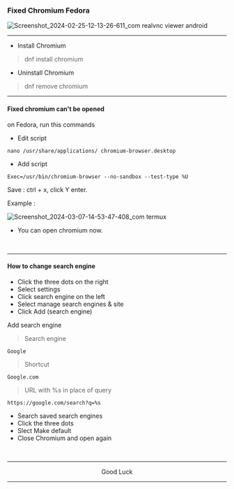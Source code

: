 ### Fixed Chromium Fedora
![Screenshot_2024-02-25-12-13-26-611_com realvnc viewer android](https://github.com/wahasa/Kali-Nethunter/assets/69626847/f1733632-66cb-48bc-abea-06b1452a8f8e)

---
* Install Chromium
> dnf install chromium

* Uninstall Chromium
> dnf remove chromium

---
#### Fixed chromium can't be opened
on Fedora, run this commands

* Edit script
```
nano /usr/share/applications/ chromium-browser.desktop
```

* Add script
```
Exec=/usr/bin/chromium-browser --no-sandbox --test-type %U
```

Save : ctrl + x, click Y enter.

Example :

![Screenshot_2024-03-07-14-53-47-408_com termux](https://github.com/wahasa/Alpine/assets/69626847/57c0f0cf-e94a-4cfc-9764-2de938e00e03)

* You can open chromium now.
</br>

---
#### How to change search engine

* Click the three dots on the right
* Select settings
* Click search engine on the left
* Select manage search engines & site
* Click Add (search engine)

Add search engine
> Search engine
```
Google
```

> Shortcut
```
Google.com
```

> URL with %s in place of query
```
https://google.com/search?q=%s
```

* Search saved search engines
* Click the three dots
* Slect Make default
* Close Chromium and open again
</br>

---
<p align="center">Good Luck</p>

---
